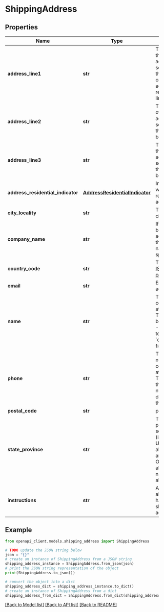 # ShippingAddress


## Properties

Name | Type | Description | Notes
------------ | ------------- | ------------- | -------------
**address_line1** | **str** | The first line of the street address.  For some addresses, this may be the only line.  Other addresses may require 2 or 3 lines.  | 
**address_line2** | **str** | The second line of the street address.  For some addresses, this line may not be needed.  | [optional] 
**address_line3** | **str** | The third line of the street address.  For some addresses, this line may not be needed.  | [optional] 
**address_residential_indicator** | [**AddressResidentialIndicator**](AddressResidentialIndicator.md) | Indicates whether this is a residential address. | 
**city_locality** | **str** | The name of the city or locality | 
**company_name** | **str** | If this is a business address, then the company name should be specified here.  | [optional] 
**country_code** | **str** | The two-letter [ISO 3166-1 country code](https://en.wikipedia.org/wiki/ISO_3166-1)  | 
**email** | **str** | Email for the address owner.  | [optional] 
**name** | **str** | The name of a contact person at this address.  This field may be set instead of - or in addition to - the &#x60;company_name&#x60; field.  | 
**phone** | **str** | The phone number of a contact person at this address.  The format of this phone number varies depending on the country.  | 
**postal_code** | **str** | postal code | 
**state_province** | **str** | The state or province.  For some countries (including the U.S.) only abbreviations are allowed.  Other countries allow the full name or abbreviation.  | 
**instructions** | **str** | Additional text about how to handle the shipment at this address.  | [optional] 

## Example

```python
from openapi_client.models.shipping_address import ShippingAddress

# TODO update the JSON string below
json = "{}"
# create an instance of ShippingAddress from a JSON string
shipping_address_instance = ShippingAddress.from_json(json)
# print the JSON string representation of the object
print(ShippingAddress.to_json())

# convert the object into a dict
shipping_address_dict = shipping_address_instance.to_dict()
# create an instance of ShippingAddress from a dict
shipping_address_from_dict = ShippingAddress.from_dict(shipping_address_dict)
```
[[Back to Model list]](../README.md#documentation-for-models) [[Back to API list]](../README.md#documentation-for-api-endpoints) [[Back to README]](../README.md)


